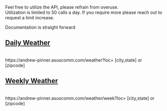 Feel free to utilize the API, please refrain from overuse.
<br/>
Utilization is limited to 50 calls a day. If you require more please reach out 
to request a limit increase.
<br/>

Documentation is straight forward
<br/>
<h2><b><ins>Daily Weather</ins></b></h2>
<br/>
https://andrew-pinner.asuscomm.com/weather?loc= [city,state] or [zipcode]

<br/>
<h2><b><ins>Weekly Weather</ins></b></h2>
<br/>
https://andrew-pinner.asuscomm.com/weather/week?loc=  [city,state] or [zipcode]
